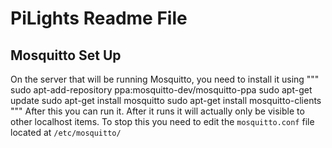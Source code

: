 # PiLights Readme File
## Mosquitto Set Up
On the server that will be running Mosquitto, you need to install it using 
"""
sudo apt-add-repository ppa:mosquitto-dev/mosquitto-ppa
sudo apt-get update
sudo apt-get install mosquitto
sudo apt-get install mosquitto-clients
"""
After this you can run it. After it runs it will actually only be visible to other localhost items.
To stop this you need to edit the `mosquitto.conf` file located at `/etc/mosquitto/`
